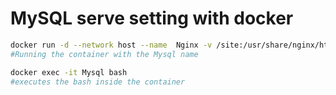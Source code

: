 # MySQL serve setting with docker

```bash
docker run -d --network host --name  Nginx -v /site:/usr/share/nginx/html  nginx
#Running the container with the Mysql name

docker exec -it Mysql bash
#executes the bash inside the container
```
